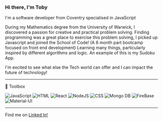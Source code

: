 ### Hi there, I'm Toby

I'm a software developer from Coventry specialised in JavaScript

During my Mathematics degree from the University of Warwick, I discovered a passion for creative and practical problem solving. Finding programming was a great place to exercise this problem solving, I picked up Javascript and joined the School of Code! (A 6 month part bootcamp focused on front end development)
Learning many things, particularly inspired by different algorithms and logic. An example of this is my Sudoku App.

I'm excited to see what else the Tech world can offer and I can impact the future of technology!

---

🧰 Toolbox

<img href = "https://cdn.worldvectorlogo.com/logos/logo-javascript.svg" alt = "JavaScript"/>
<img href = "https://cdn.worldvectorlogo.com/logos/html-1.svg" alt = "HTML" />
<img href = "https://cdn.worldvectorlogo.com/logos/react-2.svg" alt = "React" />
<img href = "https://cdn.worldvectorlogo.com/logos/nodejs-2.svg" alt = "NodeJS" />
<img href = "https://cdn.worldvectorlogo.com/logos/css-3.svg" alt = "CSS" />
<img href = "https://cdn.worldvectorlogo.com/logos/mongodb-icon-1.svg" alt = "Mongo DB" />
<img href = "https://cdn.worldvectorlogo.com/logos/firebase-1.svg" alt = "FireBase" />
<img href = "https://cdn.worldvectorlogo.com/logos/material-ui-1.svg" alt = "Material-UI" />

---

Find me on <a href = "www.linkedin.com/in/tobysmith27"> Linked In! </a>

